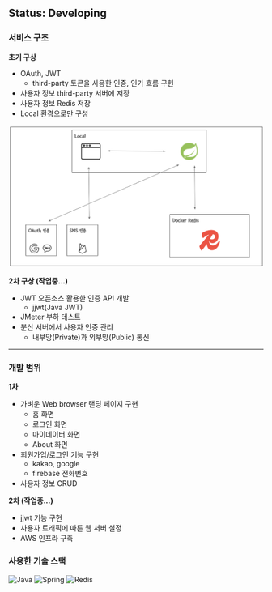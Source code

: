 ## Status: Developing

### 서비스 구조
<strong> 초기 구상 </strong>

- OAuth, JWT
  - third-party 토큰을 사용한 인증, 인가 흐름 구현
- 사용자 정보 third-party 서버에 저장
- 사용자 정보 Redis 저장
- Local 환경으로만 구성

![feature](intro-img/thubalcain-arch-step1.png)

<strong> 2차 구상 (작업중...) </strong>

- JWT 오픈소스 활용한 인증 API 개발
  - jjwt(Java JWT)
- JMeter 부하 테스트
- 분산 서버에서 사용자 인증 관리
  - 내부망(Private)과 외부망(Public) 통신

---
### 개발 범위
<strong> 1차 </strong>

- 가벼운 Web browser 랜딩 페이지 구현
  - 홈 화면
  - 로그인 화면
  - 마이데이터 화면
  - About 화면
- 회원가입/로그인 기능 구현
  - kakao, google
  - firebase 전화번호
- 사용자 정보 CRUD

<strong> 2차 (작업중...) </strong>

- jjwt 기능 구현
- 사용자 트래픽에 따른 웹 서버 설정
- AWS 인프라 구축

### 사용한 기술 스택

![Java](https://img.shields.io/badge/java-%23ED8B00.svg?style=for-the-badge&logo=openjdk&logoColor=white)
![Spring](https://img.shields.io/badge/spring-%236DB33F.svg?style=for-the-badge&logo=spring&logoColor=white)
![Redis](https://img.shields.io/badge/redis-%23DD0031.svg?style=for-the-badge&logo=redis&logoColor=white)
